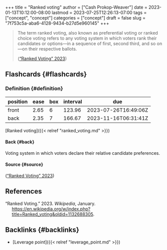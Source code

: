 +++
title = "Ranked voting"
author = ["Cash Prokop-Weaver"]
date = 2023-01-13T10:12:00-08:00
lastmod = 2023-07-25T12:26:13-07:00
tags = ["concept", "concept"]
categories = ["concept"]
draft = false
slug = "7f753c5a-aba6-4128-9434-b27d5e960145"
+++

> The term ranked voting, also known as preferential voting or ranked choice voting refers to any voting system in which voters rank their candidates or options—in a sequence of first, second third, and so on—on their respective ballots.
>
> (<a href="#citeproc_bib_item_1">“Ranked Voting” 2023</a>)


## Flashcards {#flashcards}


### Definition {#definition}

| position | ease | box | interval | due                  |
|----------|------|-----|----------|----------------------|
| front    | 2.65 | 6   | 123.96   | 2023-07-26T16:49:06Z |
| back     | 2.35 | 7   | 166.67   | 2023-11-16T06:31:41Z |

[Ranked voting]({{< relref "ranked_voting.md" >}})


#### Back {#back}

Voting system in which voters declare their relative candidate preferences.


#### Source {#source}

(<a href="#citeproc_bib_item_1">“Ranked Voting” 2023</a>)

## References

<style>.csl-entry{text-indent: -1.5em; margin-left: 1.5em;}</style><div class="csl-bib-body">
  <div class="csl-entry"><a id="citeproc_bib_item_1"></a>“Ranked Voting.” 2023. <i>Wikipedia</i>, January. <a href="https://en.wikipedia.org/w/index.php?title=Ranked_voting&oldid=1132688305">https://en.wikipedia.org/w/index.php?title=Ranked_voting&#38;oldid=1132688305</a>.</div>
</div>


## Backlinks {#backlinks}

-   [Leverage point]({{< relref "leverage_point.md" >}})
